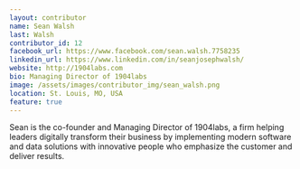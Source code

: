 ```yaml
---
layout: contributor
name: Sean Walsh
last: Walsh
contributor_id: 12
facebook_url: https://www.facebook.com/sean.walsh.7758235
linkedin_url: https://www.linkedin.com/in/seanjosephwalsh/
website: http://1904labs.com
bio: Managing Director of 1904labs
image: /assets/images/contributor_img/sean_walsh.png
location: St. Louis, MO, USA
feature: true
---
```


Sean is the co-founder and Managing Director of 1904labs, a firm helping leaders digitally transform their business by implementing modern software and data solutions with innovative people who emphasize the customer and deliver results.